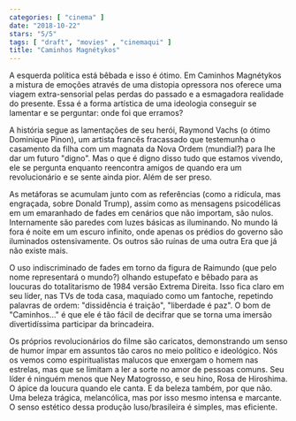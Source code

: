 ```yaml
---
categories: [ "cinema" ]
date: "2018-10-22"
stars: "5/5"
tags: [ "draft", "movies" , "cinemaqui" ]
title: "Caminhos Magnétykos"
---
```

A esquerda política está bêbada e isso é ótimo. Em Caminhos Magnétykos a mistura de emoções através de uma distopia opressora nos oferece uma viagem extra-sensorial pelas perdas do passado e a esmagadora realidade do presente. Essa é a forma artística de uma ideologia conseguir se lamentar e se perguntar: onde foi que erramos?

A história segue as lamentações de seu herói, Raymond Vachs (o ótimo Dominique Pinon), um artista francês fracassado que testemunha o casamento da filha com um magnata da Nova Ordem (mundial?) para lhe dar um futuro "digno". Mas o que é digno disso tudo que estamos vivendo, ele se pergunta enquanto reencontra amigos de quando era um revolucionário e se sente ainda pior. Além de ser preso.

As metáforas se acumulam junto com as referências (como a ridícula, mas engraçada, sobre Donald Trump), assim como as mensagens psicodélicas em um emaranhado de fades em cenários que não importam, são nulos. Internamente são paredes com luzes básicas as iluminando. No mundo lá fora é noite em um escuro infinito, onde apenas os prédios do governo são iluminados ostensivamente. Os outros são ruínas de uma outra Era que já não existe mais.

O uso indiscriminado de fades em torno da figura de Raimundo (que pelo nome representará o mundo?) olhando estupefato e bêbado para as loucuras do totalitarismo de 1984 versão Extrema Direita. Isso fica claro em seu líder, nas TVs de toda casa, maquiado como um fantoche, repetindo palavras de ordem: "dissidência é traição", "liberdade é paz". O bom de "Caminhos..." é que ele é tão fácil de decifrar que se torna uma imersão divertidíssima participar da brincadeira.

Os próprios revolucionários do filme são caricatos, demonstrando um senso de humor ímpar em assuntos tão caros no meio político e ideológico. Nós os vemos como espiritualistas malucos que enxergam o homem nas estrelas, mas que se limitam a ler a sorte no amor de pessoas comuns. Seu líder é ninguém menos que Ney Matogrosso, e seu hino, Rosa de Hiroshima. O ápice da loucura quando ele canta. E da beleza também, por que não. Uma beleza trágica, melancólica, mas por isso mesmo intensa e marcante. O senso estético dessa produção luso/brasileira é simples, mas eficiente.
